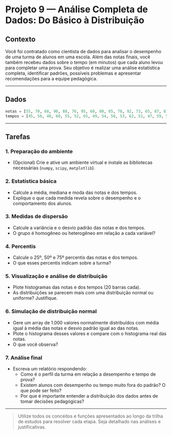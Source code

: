 # Projeto 9 — Análise Completa de Dados: Do Básico à Distribuição

## Contexto

Você foi contratado como cientista de dados para analisar o desempenho de uma turma de alunos em uma escola. Além das notas finais, você também recebeu dados sobre o tempo (em minutos) que cada aluno levou para completar uma prova. Seu objetivo é realizar uma análise estatística completa, identificar padrões, possíveis problemas e apresentar recomendações para a equipe pedagógica.

---

## Dados

```python
notas = [55, 70, 68, 90, 88, 76, 95, 60, 80, 85, 78, 92, 73, 65, 87, 81, 77, 69, 84, 79, 91, 74, 82, 67, 89, 72, 83, 66, 93, 71]
tempos = [45, 50, 48, 60, 55, 52, 65, 49, 54, 58, 53, 62, 51, 47, 59, 56, 57, 46, 61, 55, 63, 50, 60, 48, 64, 49, 58, 47, 66, 52]
```

---

## Tarefas

### 1. Preparação do ambiente
- (Opcional) Crie e ative um ambiente virtual e instale as bibliotecas necessárias (`numpy`, `scipy`, `matplotlib`).

### 2. Estatística básica
- Calcule a média, mediana e moda das notas e dos tempos.
- Explique o que cada medida revela sobre o desempenho e o comportamento dos alunos.

### 3. Medidas de dispersão
- Calcule a variância e o desvio padrão das notas e dos tempos.
- O grupo é homogêneo ou heterogêneo em relação a cada variável?

### 4. Percentis
- Calcule o 25º, 50º e 75º percentis das notas e dos tempos.
- O que esses percentis indicam sobre a turma?

### 5. Visualização e análise de distribuição
- Plote histogramas das notas e dos tempos (20 barras cada).
- As distribuições se parecem mais com uma distribuição normal ou uniforme? Justifique.

### 6. Simulação de distribuição normal
- Gere um array de 1.000 valores normalmente distribuídos com média igual à média das notas e desvio padrão igual ao das notas.
- Plote o histograma desses valores e compare com o histograma real das notas.
- O que você observa?

### 7. Análise final
- Escreva um relatório respondendo:
  - Como é o perfil da turma em relação a desempenho e tempo de prova?
  - Existem alunos com desempenho ou tempo muito fora do padrão? O que pode ser feito?
  - Por que é importante entender a distribuição dos dados antes de tomar decisões pedagógicas?

---

> Utilize todos os conceitos e funções apresentados ao longo da trilha de estudos para resolver cada etapa. Seja detalhado nas análises e justificativas. 